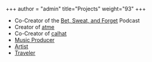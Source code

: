 +++
author = "admin"
title="Projects"
weight="93"
+++

* Co-Creator of the [<u>Bet, Sweat, and Forget</u>](/bsf/) Podcast
* Creator of [<u>atme</u>](/atme/)
* Co-Creator of [<u>calhat</u>](/calhat/)
* [<u>Music Producer</u>](/music/)</u>
* [<u>Artist</u>](/art/)
* [<u>Traveler</u>](/travel/)




<!---
# * Co-Creator of the [Bet, Sweat, and Forget Podcast] on NFL Betting
-->





<!---
# * [<u>Restaurants</u>](/food/)
# * Creator of [<u>Shoober</u>](/shoober/)
-->
